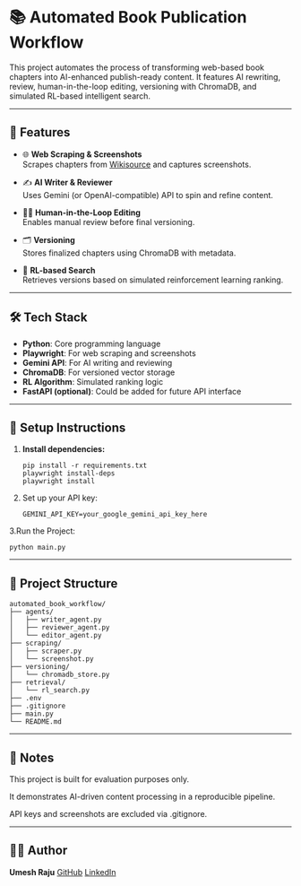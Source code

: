 # 📚 Automated Book Publication Workflow

This project automates the process of transforming web-based book chapters into AI-enhanced publish-ready content. It features AI rewriting, review, human-in-the-loop editing, versioning with ChromaDB, and simulated RL-based intelligent search.

---

## 🚀 Features

- 🌐 **Web Scraping & Screenshots**  
  Scrapes chapters from [Wikisource](https://en.wikisource.org) and captures screenshots.

- ✍️ **AI Writer & Reviewer**  
  Uses Gemini (or OpenAI-compatible) API to spin and refine content.

- 🧑‍🏫 **Human-in-the-Loop Editing**  
  Enables manual review before final versioning.

- 🗂️ **Versioning**  
  Stores finalized chapters using ChromaDB with metadata.

- 🧠 **RL-based Search**  
  Retrieves versions based on simulated reinforcement learning ranking.

---

## 🛠️ Tech Stack

- **Python**: Core programming language
- **Playwright**: For web scraping and screenshots
- **Gemini API**: For AI writing and reviewing
- **ChromaDB**: For versioned vector storage
- **RL Algorithm**: Simulated ranking logic
- **FastAPI (optional)**: Could be added for future API interface

---

## 🔐 Setup Instructions

1. **Install dependencies:**
   ```
   pip install -r requirements.txt
   playwright install-deps
   playwright install
   ```
   
2. Set up your API key:
   ```
   GEMINI_API_KEY=your_google_gemini_api_key_here
   ```
3.Run the Project:
  ```
  python main.py
  ```
---

## 📁 Project Structure

```
automated_book_workflow/
├── agents/
│   ├── writer_agent.py
│   ├── reviewer_agent.py
│   └── editor_agent.py
├── scraping/
│   ├── scraper.py
│   └── screenshot.py
├── versioning/
│   └── chromadb_store.py
├── retrieval/
│   └── rl_search.py
├── .env
├── .gitignore
├── main.py
└── README.md
```
---

## 📝 Notes
This project is built for evaluation purposes only.

It demonstrates AI-driven content processing in a reproducible pipeline.

API keys and screenshots are excluded via .gitignore.

---

## 👨‍💻 Author
**Umesh Raju**
[GitHub](https://github.com/UmeshRaju) 
[LinkedIn](www.linkedin.com/in/kondiumeshraju)

